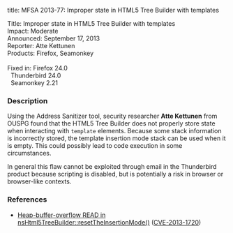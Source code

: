 title: MFSA 2013-77: Improper state in HTML5 Tree Builder with templates

<p>
<span class="label">Title:</span>      Improper state in HTML5 Tree Builder with
templates<br/>
<span class="label">Impact:</span>     Moderate<br/>
<span class="label">Announced:</span>  September 17, 2013<br/>
<span class="label">Reporter:</span>   Atte Kettunen<br/>
<span class="label">Products:</span>   Firefox, Seamonkey<br/>
<br/>
<span class="label">Fixed in:</span>   Firefox 24.0<br/>
<span class="label">&#160;</span>      Thunderbird 24.0<br/>
<span class="label">&#160;</span>      Seamonkey 2.21<br/>
</p>


<h3>Description</h3>

<p>Using the Address Sanitizer tool, security researcher <strong>Atte
Kettunen</strong> from OUSPG found that the HTML5 Tree Builder does not properly
store state when interacting with <code>template</code> elements. Because some
stack information is incorrectly stored, the template insertion mode stack can
be used when it is empty. This could possibly lead to code execution in some
circumstances.</p>

<p class="note">In general this flaw cannot be exploited through email in the
Thunderbird product because scripting is disabled, but is potentially a risk in
browser or browser-like contexts.</p>


<h3>References</h3>

<ul>
  <li><a href="https://bugzilla.mozilla.org/show_bug.cgi?id=888820">
        Heap-buffer-overflow READ in
nsHtml5TreeBuilder::resetTheInsertionMode()</a> (<a href="http://cve.mitre.org/cgi-bin/cvename.cgi?name=CVE-2013-1720" class="ex-ref">CVE-2013-1720</a>)</li>
</ul>



